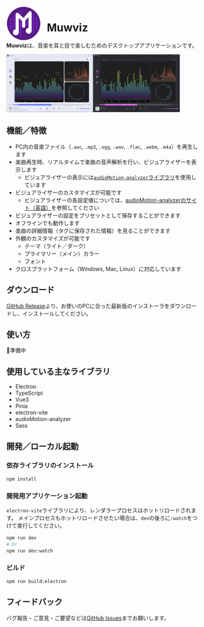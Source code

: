 <img align="left" width="90" height="90" src="/resources/icon.png" alt="logo" style="margin-right: 1rem" />

# Muwviz

**Muwviz**は、音楽を耳と目で楽しむためのデスクトップアプリケーションです。

<img align="left" width="45%" src="/screenshots/screenshot-light.png" alt="screenshot light mode" />

<img width="45%" src="/screenshots/screenshot-dark.png" alt="screenshot dark mode" />

## 機能／特徴

- PC内の音楽ファイル（`.aac`, `.mp3`, `.ogg`, `.wav`, `.flac`, `.webm`, `.m4a`）を再生します
- 楽曲再生時、リアルタイムで楽曲の音声解析を行い、ビジュアライザーを表示します
  - ビジュアライザーの表示には[`audioMotion-analyzer`ライブラリ](https://github.com/hvianna/audioMotion-analyzer)を使用しています
- ビジュアライザーのカスタマイズが可能です
  - ビジュアライザーの各設定値については、[audioMotion-analyzerのサイト（英語）](https://audiomotion.dev/#/?id=properties)を参照してください
- ビジュアライザーの設定をプリセットとして保存することができます
- オフラインでも動作します
- 楽曲の詳細情報（タグに保存された情報）を見ることができます
- 外観のカスタマイズが可能です
  - テーマ（ライト／ダーク）
  - プライマリー（メイン）カラー
  - フォント
- クロスプラットフォーム（Windows, Mac, Linux）に対応しています

## ダウンロード

[GitHub Release](https://github.com/antimacho612/Muwviz/releases)より、お使いのPCに合った最新版のインストーラをダウンロードし、インストールしてください。

## 使い方

🚧準備中

## 使用している主なライブラリ

- Electron
- TypeScript
- Vue3
- Pinia
- electron-vite
- audioMotion-analyzer
- Sass

## 開発／ローカル起動

### 依存ライブラリのインストール

```bash
npm install
```

### 開発用アプリケーション起動

`electron-vite`ライブラリにより、レンダラープロセスはホットリロードされます。
メインプロセスもホットリロードさせたい場合は、`dev`の後ろに`:watch`をつけて実行してください。

```bash
npm run dev
# Or
npm run dev:watch
```

### ビルド

```bash
npm run build:electron
```

## フィードバック

バグ報告・ご意見・ご要望などは[GitHub Issues](https://github.com/antimacho612/Muwviz/issues/new/choose)までお願いします。
